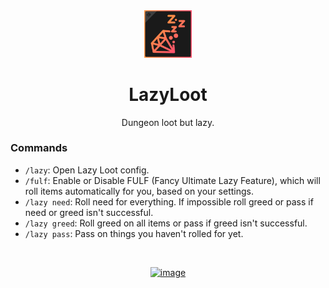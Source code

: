 <div align="center">

<img src="Assets/lazyloot_icon.png" alt="LazyLoot IconUrl" width="15%">

# LazyLoot

Dungeon loot but lazy.

</div>

### Commands

- `/lazy`: Open Lazy Loot config.
- `/fulf`: Enable or Disable FULF (Fancy Ultimate Lazy Feature), which will roll items automatically for you, based on your settings.
- `/lazy need`: Roll need for everything. If impossible roll greed or pass if need or greed isn't successful.
- `/lazy greed`: Roll greed on all items or pass if greed isn't successful.
- `/lazy pass`: Pass on things you haven't rolled for yet.

<br />

<div align="center">

[![image](https://discordapp.com/api/guilds/1001823907193552978/embed.png?style=banner2)](https://discord.gg/Zzrcc8kmvy)

</div>
